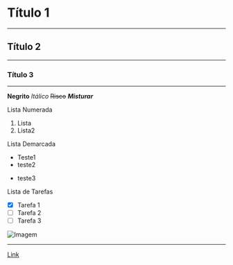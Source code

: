 # Título 1
***
## Título 2
***
### Título 3
***
**Negrito**
*Itálico*
~~Risco~~
__*Misturar*__

Lista Numerada
1. Lista
2. Lista2

Lista Demarcada

* Teste1
* teste2
- teste3

Lista de Tarefas

- [x] Tarefa 1
- [ ] Tarefa 2
- [ ] Tarefa 3

![Imagem]()
***
[Link](https://github.com/MateusCampaner)




